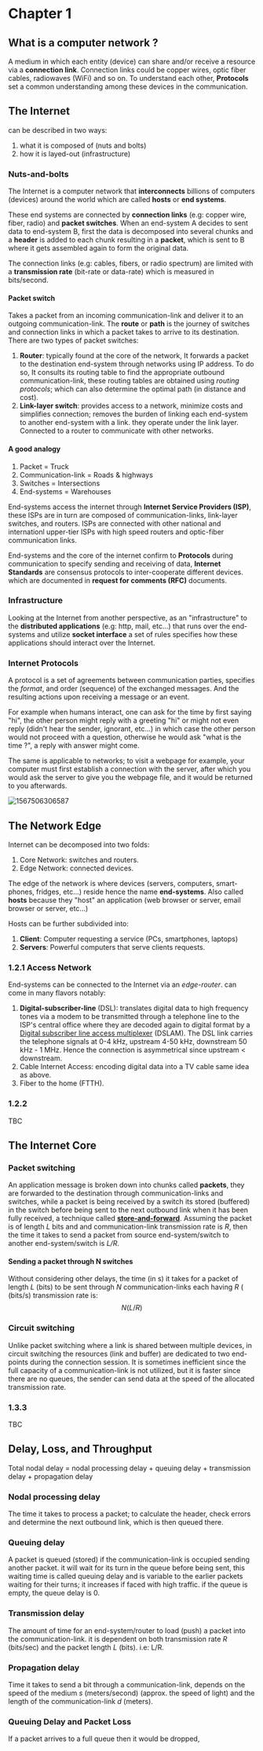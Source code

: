 # Chapter 1

## What is a computer network ?

A medium in which each entity (device) can share and/or receive a resource via a **connection link**.
Connection links could be copper wires, optic fiber cables, radiowaves (WiFi) and so on. To understand each other, **Protocols** set a common understanding among these devices in the communication.

## The Internet

can be described in two ways:  

1. what it is composed of (nuts and bolts) 
2. how it is layed-out  (infrastructure)

### Nuts-and-bolts

The Internet is a computer network that **interconnects** billions of computers (devices) around the world which are called **hosts** or **end systems**.

These end systems are connected by **connection links** (e.g: copper wire, fiber, radio) and **packet switches**. When an end-system A decides to sent data to end-system B, first the data is decomposed into several chunks and a **header** is added to each chunk resulting in a **packet**, which is sent to B where it gets assembled again to form the original data. 

The connection links (e.g: cables, fibers, or radio spectrum) are limited with a **transmission rate** (bit-rate or data-rate) which is measured in bits/second.  

#### **Packet switch**  

Takes a packet from an incoming communication-link and deliver it to an outgoing communication-link. The **route** or **path** is the journey of switches and connection links in which a packet takes to arrive to its destination. 
There are two types of packet switches:

1. **Router**: typically found at the core of the network, It forwards a packet to the destination end-system through networks using IP address. To do so, It consults its routing table to find the appropriate outbound communication-link, these routing tables are obtained using *routing protocols*; which can also determine the optimal path (in distance and cost). 
2. **Link-layer switch**: provides access to a network, minimize costs and simplifies connection; removes the burden of linking each end-system to another end-system with a link. they operate under the link layer. Connected to a router to communicate with other networks.

#### A good analogy

1. Packet = Truck
2. Communication-link = Roads & highways
3. Switches = Intersections 
4. End-systems = Warehouses

End-systems access the internet through **Internet Service Providers (ISP)**, these ISPs are in turn are composed of communication-links, link-layer switches, and routers. ISPs are connected with other national and internationl upper-tier ISPs with high speed routers and optic-fiber communication links.

End-systems and the core of the internet confirm to **Protocols** during communication to specify sending and receiving of data, **Internet Standards** are consensus protocols to inter-cooperate different devices. which are documented in **request for comments (RFC)** documents. 

### Infrastructure

Looking at the Internet from another perspective, as an "infrastructure" to the **distributed applications** (e.g: http, mail, etc...) that runs over the end-systems and utilize **socket interface**  a set of rules specifies how these applications should interact over the Internet.



### Internet Protocols

A protocol is a set of agreements between communication parties, specifies the *format*, and order (sequence) of the exchanged messages. And the resulting actions upon receiving a message or an event.  

For example when humans interact, one can ask for the time by first saying "hi", the other person might reply with a greeting "hi" or might not even reply (didn't hear the sender, ignorant, etc...) in which case the other person would not proceed with a question, otherwise he would ask "what is the time ?", a reply with answer might come. 

The same is applicable to networks; to visit a webpage for example, your computer must first establish a connection with the server, after which you would ask the server to give you the webpage file, and it would be returned to you afterwards.  

![1567506306587](/home/js/.config/Typora/typora-user-images/1567506306587.png) 

## The Network Edge

Internet can be decomposed into two folds: 

1. Core Network: switches and routers.
2. Edge Network: connected devices.

The edge of the network is where devices (servers, computers, smart-phones, fridges, etc...) reside hence the name **end-systems**. Also called **hosts** because they "host" an application (web browser or server, email browser or server, etc...)

Hosts can be further subdivided into:

1. **Client**: Computer requesting a service (PCs, smartphones, laptops)
2. **Servers**: Powerful computers that serve clients requests. 

### 1.2.1 Access Network

End-systems can be connected to the Internet via an *edge-router*. can come in many flavors notably: 

1. **Digital-subscriber-line** (DSL): translates digital data to high frequency tones via a modem to be transmitted through a telephone line to the ISP's central office where they are decoded again to digital format by a [Digital subscriber line access multiplexer](https://en.wikipedia.org/wiki/Digital_subscriber_line_access_multiplexer) (DSLAM). The DSL link carries the telephone signals at 0-4 kHz, upstream 4-50 kHz, downstream 50 kHz - 1 MHz. Hence the connection is asymmetrical since upstream < downstream.  
2. Cable Internet Access: encoding digital data into a TV cable same idea as above.
3. Fiber to the home (FTTH).

### 1.2.2

TBC

 

## The Internet Core

### Packet switching

An application message is broken down into chunks called **packets**, they are forwarded to the destination through communication-links and switches, while a packet is being received by a switch its stored (buffered) in the switch before being sent to the next outbound link when it has been fully received, a technique called **[store-and-forward](https://en.wikipedia.org/wiki/Store_and_forward)**. 
Assuming the packet is of length *L* bits and and communication-link transmission rate is *R*, then the time it takes to send a packet from source end-system/switch to another end-system/switch is *L/R*.

#### Sending a packet through N switches

Without considering other delays, the time (in s) it takes for a packet of length *L* (bits) to be sent through *N* communication-links each having *R* ( (bits/s) transmission rate is: 
$$
N(L/R)
$$

### Circuit switching 

Unlike packet switching where a link is shared between multiple devices, in circuit switching the resources (link and buffer) are dedicated to two end-points during the connection session.
It is sometimes inefficient since the full capacity of a communication-link is not utilized, but it is faster since there are no queues, the sender can send data at the speed of the allocated transmission rate.  

### 1.3.3

TBC

## Delay, Loss, and Throughput

Total nodal delay = nodal processing delay + queuing delay + transmission delay + propagation delay

### Nodal processing delay

The time it takes to process a packet; to calculate the header, check errors and determine the next outbound link, which is then queued there.

### Queuing delay

A packet is queued (stored) if the communication-link is occupied sending another packet. it will wait for its turn in the queue before being sent, this waiting time is called queuing delay and is variable to the earlier packets waiting for their turns; it increases if faced with high traffic. if the queue is empty, the queue delay is 0. 

### Transmission delay 

The amount of time for an end-system/router to load (push) a packet into the communication-link. 
it is dependent on both transmission rate *R* (bits/sec) and the packet length *L* (bits). i.e: L/R.

### Propagation delay

Time it takes to send a bit through a communication-link, depends on the speed of the medium *s* (meters/second) (approx. the speed of light) and the length of the communication-link *d* (meters). 

### Queuing Delay and Packet Loss

If a packet arrives to a full queue then it would be dropped, 